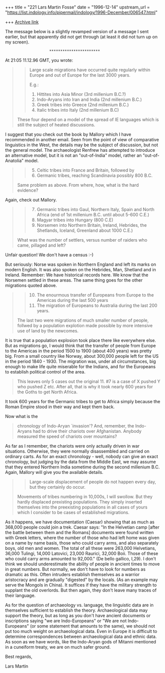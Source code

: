 +++
title = "221 Lars Martin Fosse"
date = "1996-12-14"
upstream_url = "https://list.indology.info/pipermail/indology/1996-December/006547.html"

+++
[Archive link](https://list.indology.info/pipermail/indology/1996-December/006547.html)

The message below is a slightly revamped version of a message I sent
earlier, but that apparently did not get through (at least it did not turn
up on my screen). 

                        ***********************


At 21:05 11.12.96 GMT, you wrote:
>> Large scale migrations have occurred quite regularly within Europe and out
>> of Europe for the last 3000 years. 
>> 
>> E.g.:
>> 
>> 1) Hittites into Asia Minor (3rd millenium B.C.?)
>> 2) Indo-Aryans into Iran and India (2nd millenium B.C.)
>> 3) Greek tribes into Greece (2nd millenium B.C.)
>> 4) Italic tribes into Italy (2nd millenium B.C)
>
>These four depend on a model of the spread of IE languages which is
>still the subject of heated discussions.

I suggest that you check out the book by Mallory which I have recommended in
another email. Seen from the point of view of comparative linguistics in the
West, the details may be the subject of discussion, but not the general
model. The archaeologist Renfrew has attempted to introduce an alternative
model, but it is not an "out-of-India" model, rather an "out-of-Anatolia" model.

>> 5) Celtic tribes into France and Britain, followed by
>> 6) Germanic tribes, reaching Scandinavia possibly 800 B.C.
>
>Same problem as above. From where, how, what is the hard evidence?

Again, check out Mallory.

>> 7) Germanic tribes into Gaul, Northern Italy, Spain and North Africa (end of
>> 1st millenium B.C. until about 5-600 C.E.)
>> 8) Magyar tribes into Hungary (800 C.E)
>> 9) Norsemen into Northern Britain, Ireland, Hebrides, the Shetlands,
>> Iceland, Greenland about 1000 C.E.)
>
>What was the number of settlers, versus number of raiders who came,
>pillaged and left?

Unfair question! We don't have a census :-)

But seriously: Norse was spoken in Northern England and left its marks on
modern English. It was also spoken on the Hebrides, Man, Shetland and in
Ireland. Remember: We have historical records here. We know that the
Norsemen settled in these areas. The same thing goes for the other
migrations quoted above.

>> 10) The enourmous transfer of Europeans from Europe to the Americas during
>> the last 500 years
>> 11) The migration of Europeans to Australia during the last 200 years.
>
>The last two were migrations of much smaller number of people, follwed by
>a population explotion made possible by more intensive use of land by
>the newcomes.

It is true that a population explosion took place there like everywhere
else. But as migrations go, I would think that the transfer of people from
Europe to the Americas in the period 1500 to 1900 (about 400 years) was
pretty big. From a small country like Norway, about 300,000 people left for
the US in the period 1840 - 1930. The migration was, under all
circumstances, big enough to make life quite miserable for the Indians, and
for the Europeans to establish political control of the area.

>This leaves only 5 cases out the original 11. #7 is a case of 
>X pushed Y who pushed Z etc. After all, that is why it took nearly
>600 years for the Goths to get North Africa.

It took 600 years for the Germanic tribes to get to Africa simply because
the Roman Empire stood in their way and kept them back. 

 Now what is the
>chronology of Indo-Aryan `invasion'? And, remember, the Indo-Aryans had
>to drive their chariots over Afghanistan. Anybody measured the speed of
>chariots over mountains? 

As far as I remember, the chariots were only actually driven in war
situations. Otherwise, they were normally disassembled and carried on
ordinary carts. As for an exact chronology - well, nobody can give an exact
chronology, but judging by the data from the Middle East, we may assume that
they entered Northern India sometime during the second millenium B.C. Again,
Mallory will give you the available details. 

>> Large-scale displacement of people do not happen every day, but they
>> certainly do occur.
>
>Movements of tribes numbering in 10,000s, I will swollow. But they hardly
>displaced prexisting populations. They simply inserted themselves into
>the preexisting populations in all cases of yours which I consider to be
>cases of established migrations.

As it happens, we have documentation (Caesar) showing that as much as
368,000 people could join a trek. Caesar says: "In the Helvetian camp [after
the battle between them and the Romans] documents were found written with
Greek letters, where the number of those who had left home was given on a
name by name basis, those who could carry arms, and also separately boys,
old men and women. The total of all these were 263,000 Helvetians, 36,000
Tulingi, 14,000 Latovici, 23,000 Raurici, 32,000 Boii. Those of these who
could carry arms amounted to 92,000." (De bello gallico, I,29). I don't
think we should underestimate the ability of people in ancient times to move
in great numbers. But normally, we don't have to look for numbers as
dramatic as this. Often intruders establish themselves as a warrior
aristocracy and are gradually "digested" by the locals. (As an example may
serve the Mongols in China). It suffices if they have the military strength
to supplant the old overlords. But then again, they don't leave many traces
of their language. 

As for the question of archaeology vs. language, the linguistic data are in
themselves sufficient to establish the theory. Archaeological data may
support the theory, but as long as you don't have ancient documents or
inscriptions saying "we are Indo-Europeans" or "We are not Indo-Europeans"
(or some statement that amounts to the same), we should not put too much
weight on archaeological data. Even in Europe it is difficult to determine
correspondences between archaeological data and ethnic data. As soon as we
have words, like the Indo-Aryan gods of Mitanni mentioned in a cuneiform
treaty, we are on much safer ground. 

Best regards,

Lars Martin





